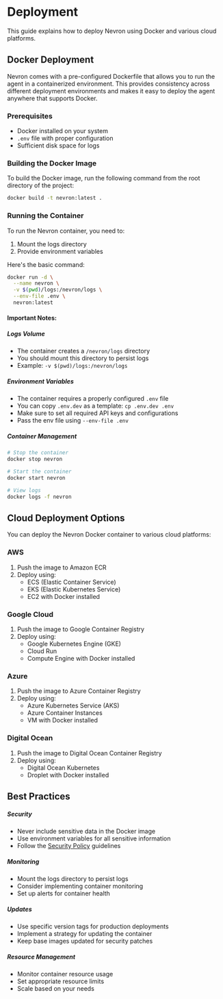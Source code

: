 # Deployment

This guide explains how to deploy Nevron using Docker and various cloud platforms.

## Docker Deployment

Nevron comes with a pre-configured Dockerfile that allows you to run the agent in a containerized environment. This provides consistency across different deployment environments and makes it easy to deploy the agent anywhere that supports Docker.

### Prerequisites

- Docker installed on your system
- `.env` file with proper configuration
- Sufficient disk space for logs

### Building the Docker Image

To build the Docker image, run the following command from the root directory of the project:

```bash
docker build -t nevron:latest .
```

### Running the Container

To run the Nevron container, you need to:
1. Mount the logs directory
2. Provide environment variables

Here's the basic command:

```bash
docker run -d \
  --name nevron \
  -v $(pwd)/logs:/nevron/logs \
  --env-file .env \
  nevron:latest
```

#### Important Notes:

##### Logs Volume

- The container creates a `/nevron/logs` directory
- You should mount this directory to persist logs
- Example: `-v $(pwd)/logs:/nevron/logs`

##### Environment Variables

- The container requires a properly configured `.env` file
- You can copy `.env.dev` as a template: `cp .env.dev .env`
- Make sure to set all required API keys and configurations
- Pass the env file using `--env-file .env`

##### Container Management

```bash
# Stop the container
docker stop nevron

# Start the container
docker start nevron

# View logs
docker logs -f nevron
```

## Cloud Deployment Options

You can deploy the Nevron Docker container to various cloud platforms:

### AWS

1. Push the image to Amazon ECR
2. Deploy using:
   - ECS (Elastic Container Service)
   - EKS (Elastic Kubernetes Service)
   - EC2 with Docker installed

### Google Cloud

1. Push the image to Google Container Registry
2. Deploy using:
   - Google Kubernetes Engine (GKE)
   - Cloud Run
   - Compute Engine with Docker installed

### Azure

1. Push the image to Azure Container Registry
2. Deploy using:
   - Azure Kubernetes Service (AKS)
   - Azure Container Instances
   - VM with Docker installed

### Digital Ocean

1. Push the image to Digital Ocean Container Registry
2. Deploy using:
   - Digital Ocean Kubernetes
   - Droplet with Docker installed

## Best Practices

##### Security

- Never include sensitive data in the Docker image
- Use environment variables for all sensitive information
- Follow the [Security Policy](../SECURITY.md) guidelines

##### Monitoring

- Mount the logs directory to persist logs
- Consider implementing container monitoring
- Set up alerts for container health

##### Updates

- Use specific version tags for production deployments
- Implement a strategy for updating the container
- Keep base images updated for security patches

##### Resource Management

- Monitor container resource usage
- Set appropriate resource limits
- Scale based on your needs 